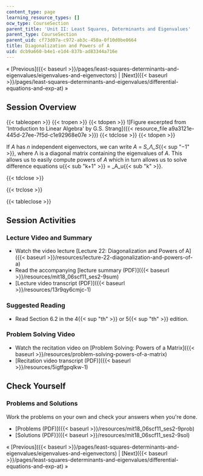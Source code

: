 ```yaml
---
content_type: page
learning_resource_types: []
ocw_type: CourseSection
parent_title: 'Unit II: Least Squares, Determinants and Eigenvalues'
parent_type: CourseSection
parent_uid: cf73d07a-c972-ab3c-450a-0f10d0be0664
title: Diagonalization and Powers of A
uid: dcb9a660-b4e1-e1d4-837b-ad83344a716e
---
```


« [Previous]({{< baseurl >}}/pages/least-squares-determinants-and-eigenvalues/eigenvalues-and-eigenvectors) | [Next]({{< baseurl >}}/pages/least-squares-determinants-and-eigenvalues/differential-equations-and-exp-at) »

Session Overview
----------------

{{< tableopen >}}
{{< tropen >}}
{{< tdopen >}}
![Figure excerpted from 'Introduction to Linear Algebra' by G.S. Strang]({{< resource_file a9a3121e-445d-27ee-7f5d-c1e92968e07e >}})
{{< tdclose >}}
{{< tdopen >}}


If _A_ has _n_ independent eigenvectors, we can write _A_ = _S_Λ_S_{{< sup "−1" >}}, where Λ is a diagonal matrix containing the eigenvalues of _A_. This allows us to easily compute powers of _A_ which in turn allows us to solve difference equations u{{< sub "k+1" >}} = _A_u{{< sub "k" >}}.


{{< tdclose >}}

{{< trclose >}}

{{< tableclose >}}

Session Activities
------------------

### Lecture Video and Summary

*   Watch the video lecture [Lecture 22: Diagonalization and Powers of A]({{< baseurl >}}/resources/lecture-22-diagonalization-and-powers-of-a)
*   Read the accompanying [lecture summary (PDF)]({{< baseurl >}}/resources/mit18_06scf11_ses2-9sum)
*   [Lecture video transcript (PDF)]({{< baseurl >}}/resources/13r9qy6cmjc-1)

### Suggested Reading

*   Read Section 6.2 in the 4{{< sup "th" >}} or 5{{< sup "th" >}} edition.

### Problem Solving Video

*   Watch the recitation video on [Problem Solving: Powers of a Matrix]({{< baseurl >}}/resources/problem-solving-powers-of-a-matrix)
*   [Recitation video transcript (PDF)]({{< baseurl >}}/resources/5igtfgpqlkw-1)

Check Yourself
--------------

### Problems and Solutions

Work the problems on your own and check your answers when you're done.

*   [Problems (PDF)]({{< baseurl >}}/resources/mit18_06scf11_ses2-9prob)
*   [Solutions (PDF)]({{< baseurl >}}/resources/mit18_06scf11_ses2-9sol)

« [Previous]({{< baseurl >}}/pages/least-squares-determinants-and-eigenvalues/eigenvalues-and-eigenvectors) | [Next]({{< baseurl >}}/pages/least-squares-determinants-and-eigenvalues/differential-equations-and-exp-at) »